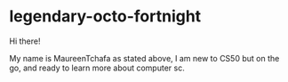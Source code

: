 # legendary-octo-fortnight

Hi there!

My name is MaureenTchafa as stated above, I am new to CS50 but on the go, and ready to learn more about computer sc.
